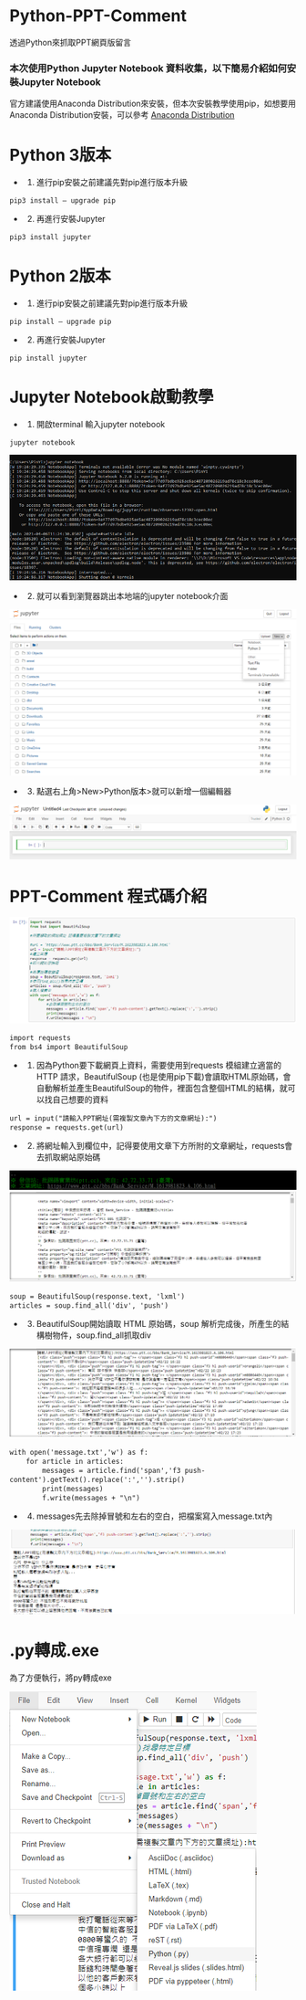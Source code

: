 # Python-PPT-Comment
透過Python來抓取PPT網頁版留言

### 本次使用Python Jupyter Notebook 資料收集，以下簡易介紹如何安裝Jupyter Notebook

官方建議使用Anaconda Distribution來安裝，但本次安裝教學使用pip，如想要用Anaconda Distribution安裝，可以參考
[Anaconda Distribution](https://medium.com/python4u/anaconda%E4%BB%8B%E7%B4%B9%E5%8F%8A%E5%AE%89%E8%A3%9D%E6%95%99%E5%AD%B8-f7dae6454ab6)

# Python 3版本

- 1. 進行pip安裝之前建議先對pip進行版本升級
```terminal
pip3 install — upgrade pip
```
- 2. 再進行安裝Jupyter
```terminal
pip3 install jupyter
``` 

# Python 2版本

- 1. 進行pip安裝之前建議先對pip進行版本升級
```terminal
pip install — upgrade pip
```
- 2. 再進行安裝Jupyter
```terminal
pip install jupyter
``` 

# Jupyter Notebook啟動教學

- 1. 開啟terminal 輸入jupyter notebook
```terminal
jupyter notebook
```

![image](https://raw.githubusercontent.com//880831ian/Python-PPT-Comment/main/images/1.PNG)

- 2. 就可以看到瀏覽器跳出本地端的jupyter notebook介面

![image](https://raw.githubusercontent.com//880831ian/Python-PPT-Comment/main/images/2.PNG)

- 3. 點選右上角>New>Python版本>就可以新增一個編輯器

![image](https://raw.githubusercontent.com//880831ian/Python-PPT-Comment/main/images/3.PNG)

# PPT-Comment 程式碼介紹

![image](https://raw.githubusercontent.com//880831ian/Python-PPT-Comment/main/images/4.PNG)

```terminal
import requests
from bs4 import BeautifulSoup
``` 
- 1. 因為Python要下載網頁上資料，需要使用到requests 模組建立適當的 HTTP 請求，BeautifulSoup (也是使用pip下載)會讀取HTML原始碼，會自動解析並產生BeautifulSoup的物件，裡面包含整個HTML的結構，就可以找自己想要的資料

```terminal
url = input("請輸入PPT網址(需複製文章內下方的文章網址):")
response = requests.get(url)
``` 
- 2. 將網址輸入到欄位中，記得要使用文章下方所附的文章網址，requests會去抓取網站原始碼

![image](https://raw.githubusercontent.com//880831ian/Python-PPT-Comment/main/images/8.PNG)
![image](https://raw.githubusercontent.com//880831ian/Python-PPT-Comment/main/images/5.PNG)

```terminal
soup = BeautifulSoup(response.text, 'lxml')
articles = soup.find_all('div', 'push')
``` 
- 3. BeautifulSoup開始讀取 HTML 原始碼，soup 解析完成後，所產生的結構樹物件，soup.find_all抓取div

![image](https://raw.githubusercontent.com//880831ian/Python-PPT-Comment/main/images/6.PNG)

```terminal
with open('message.txt','w') as f:
    for article in articles:
        messages = article.find('span','f3 push-content').getText().replace(':','').strip()
        print(messages)
        f.write(messages + "\n")
``` 
- 4. messages先去除掉冒號和左右的空白，把檔案寫入message.txt內

![image](https://raw.githubusercontent.com//880831ian/Python-PPT-Comment/main/images/7.PNG)

# .py轉成.exe
為了方便執行，將py轉成exe

![image](https://raw.githubusercontent.com//880831ian/Python-PPT-Comment/main/images/9.PNG)


